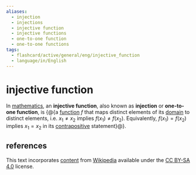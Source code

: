 ```yaml
---
aliases:
  - injection
  - injections
  - injective function
  - injective functions
  - one-to-one function
  - one-to-one functions
tags:
  - flashcard/active/general/eng/injective_function
  - language/in/English
---
```


# injective function

In [mathematics](mathematics.md), an __injective function__, also known as __injection__ or __one-to-one function__, is {@{a [function](function.md) $f$ that maps distinct elements of its [domain](domain%20of%20a%20function.md) to distinct elements, i.e. $x_1 \ne x_2$ implies $f(x_1) \ne f(x_2)$. Equivalently, $f(x_1) = f(x_2)$ implies $x_1 = x_2$ in its [contrapositive](contraposition.md) statement}@}. <!--SR:!2027-02-16,771,290-->

## references

This text incorporates [content](https://en.wikipedia.org/wiki/injective_function) from [Wikipedia](Wikipedia.md) available under the [CC BY-SA 4.0](https://creativecommons.org/licenses/by-sa/4.0/) license.
